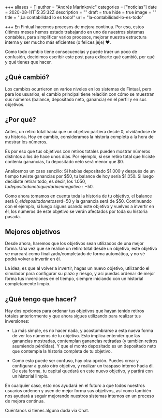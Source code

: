+++
aliases = []
author = "Andrés Marinkovic"
categories = ["noticias"]
date = 2020-08-11T15:35:32Z
description = ""
draft = true
hide = true
image = ""
title = "¡La contabilidad lo es todo!"
url = "la-contabilidad-lo-es-todo"

+++
En Fintual hacemos procesos de mejora continua. Por eso, estos últimos meses hemos estado trabajando en uno de nuestros sistemas contables, para simplificar varios procesos, mejorar nuestra estructura interna y ser mucho más eficientes (o felices jeje) ❤️.

  
Como todo cambio tiene consecuencias y puede traer un poco de confusión, decidimos escribir este post para exlicarte qué cambió, por qué y qué tienes que hacer.

## ¿Qué cambió?

Los cambios ocurrieron en varios niveles en los sistemas de Fintual, pero para los usuarios, el cambio principal tiene relación con cómo se muestran sus números (balance, depositado neto, ganancia) en el perfil y en sus objetivos.

## ¿Por qué?

  
Antes, un retiro total hacía que un objetivo partiera desde 0, olvidándose de su historia. Hoy en cambio, consideramos la historia completa a la hora de mostrar los números.

  
Es por eso que tus objetivos con retiros totales pueden mostrar números distintos a los de hace unos días. Por ejemplo, si ese retiro total que hiciste contenía ganancias, tu depositado neto será menor que $0.

Analicemos un caso sencillo: Si habías depositado $1.000 y después de un tiempo tuviste ganancias por $50, tu balance de hoy sería $1.050. Si luego decidiste retirar todo, es decir, los $1.050, tu depositado neto quedaría en negativo: -$50.

  
Como ahora tomamos en cuenta toda la historia de tu objetivo, el balance será $0, el depositado neto será -$50 y la ganancia será de $50. Continuando con el ejemplo, si luego sigues usando este objetivo y vuelves a invertir en él, los números de este objetivo se verán afectados por toda su historia pasada.

## Mejores objetivos

Desde ahora, haremos que los objetivos sean utilizados de una mejor forma. Una vez que se realice un retiro total desde un objetivo, este objetivo se marcará como finalizado/completado de forma automática, y no sé podrá volver a invertir en él.

  
La idea, es que al volver a invertir, hagas un nuevo objetivo, utilizando el simulador para configurar su plazo y riesgo, y así puedas ordenar de mejor forma tus inversiones en el tiempo, siempre iniciando con un historial completamente limpio.

## ¿Qué tengo que hacer?

  
Hay dos opciones para ordenar tus objetivos que hayan tenido retiros totales anteriormente y que ahora sigues utilizando para realizar tus inversiones:

* La más simple, es no hacer nada, y acostumbrarse a esta nueva forma de ver los números de tu objetivo. Esto implica entender que las ganancias mostradas, contemplan ganancias retiradas (y también retiros asumiendo pérdidas). Y que el monto depositado es un depositado neto que contempla la historia completa de tu objetivo.

* Como esto puede ser confuso, hay otra opción. Puedes crear y configurar a gusto otro objetivo, y realizar un traspaso interno hacia él. De esta forma, tu capital quedará en este nuevo objetivo, y partirá con un historial limpio.

  
En cualquier caso, esto nos ayudará en el futuro a que todos nuestros usuarios ordenen y usen de mejor forma sus objetivos, así como también nos ayudará a seguir mejorando nuestros sistemas internos en un proceso de mejora continua.

Cuéntanos si tienes alguna duda vía Chat.